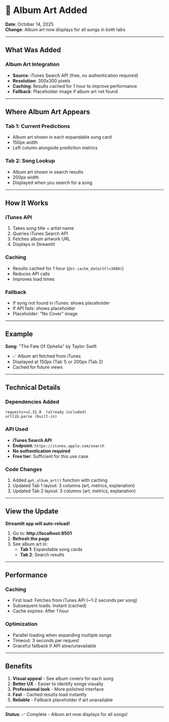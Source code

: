 # 🎨 Album Art Added

**Date**: October 14, 2025  
**Change**: Album art now displays for all songs in both tabs

---

## What Was Added

### Album Art Integration
- **Source**: iTunes Search API (free, no authentication required)
- **Resolution**: 300x300 pixels
- **Caching**: Results cached for 1 hour to improve performance
- **Fallback**: Placeholder image if album art not found

---

## Where Album Art Appears

### Tab 1: Current Predictions
- Album art shown in each expandable song card
- 150px width
- Left column alongside prediction metrics

### Tab 2: Song Lookup
- Album art shown in search results
- 200px width
- Displayed when you search for a song

---

## How It Works

### iTunes API
1. Takes song title + artist name
2. Queries iTunes Search API
3. Fetches album artwork URL
4. Displays in Streamlit

### Caching
- Results cached for 1 hour (`@st.cache_data(ttl=3600)`)
- Reduces API calls
- Improves load times

### Fallback
- If song not found in iTunes: shows placeholder
- If API fails: shows placeholder
- Placeholder: "No Cover" image

---

## Example

**Song**: "The Fate Of Ophelia" by Taylor Swift
- ✅ Album art fetched from iTunes
- Displayed at 150px (Tab 1) or 200px (Tab 2)
- Cached for future views

---

## Technical Details

### Dependencies Added
```
requests>=2.31.0  (already included)
urllib.parse (built-in)
```

### API Used
- **iTunes Search API**
- **Endpoint**: `https://itunes.apple.com/search`
- **No authentication required**
- **Free tier**: Sufficient for this use case

### Code Changes
1. Added `get_album_art()` function with caching
2. Updated Tab 1 layout: 3 columns (art, metrics, explanation)
3. Updated Tab 2 layout: 3 columns (art, metrics, explanation)

---

## View the Update

**Streamlit app will auto-reload!**

1. Go to: **http://localhost:8501**
2. **Refresh the page**
3. See album art in:
   - **Tab 1**: Expandable song cards
   - **Tab 2**: Search results

---

## Performance

### Caching
- First load: Fetches from iTunes API (~1-2 seconds per song)
- Subsequent loads: Instant (cached)
- Cache expires: After 1 hour

### Optimization
- Parallel loading when expanding multiple songs
- Timeout: 3 seconds per request
- Graceful fallback if API slow/unavailable

---

## Benefits

1. **Visual appeal** - See album covers for each song
2. **Better UX** - Easier to identify songs visually
3. **Professional look** - More polished interface
4. **Fast** - Cached results load instantly
5. **Reliable** - Fallback placeholder if art unavailable

---

**Status**: ✅ Complete - Album art now displays for all songs!
